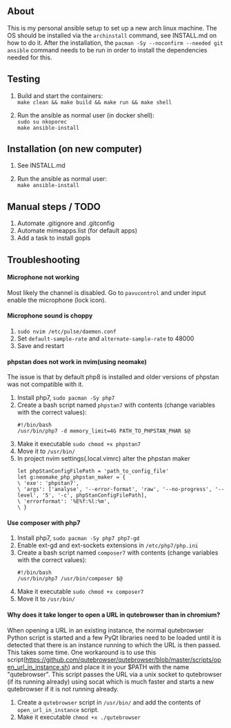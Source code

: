 ## About
This is my personal ansible setup to set up a new arch linux machine. The OS should be installed via the `archinstall` command, see INSTALL.md on how to do it. After the installation, the `pacman -Sy --noconfirm --needed git ansible` command needs to be run in order to install the dependencies needed for this.

## Testing
 1. Build and start the containers: \
`make clean && make build && make run && make shell`

 2. Run the ansible as normal user (in docker shell): \
`sudo su nkoporec` \
`make ansible-install`

## Installation (on new computer)
 1. See INSTALL.md

 2. Run the ansible as normal user: \
`make ansible-install`


## Manual steps / TODO
 1. Automate .gitignore and .gitconfig
 2. Automate mimeapps.list (for default apps)
 3. Add a task to install gopls

## Troubleshooting

#### Microphone not working
 Most likely the channel is disabled. Go to `pavucontrol` and under input enable the microphone (lock icon).
 
#### Microphone sound is choppy
 1. `sudo nvim /etc/pulse/daemon.conf`
 2. Set `default-sample-rate` and `alternate-sample-rate` to 48000
 3. Save and restart

#### phpstan does not work in nvim(using neomake)
The issue is that by default php8 is installed and older versions of phpstan was not compatible with it.
 1. Install php7, `sudo pacman -Sy php7`
 2. Create a bash script named `phpstan7` with contents (change variables with the correct values):
    ```
    #!/bin/bash
    /usr/bin/php7 -d memory_limit=4G PATH_TO_PHPSTAN_PHAR $@
    ```
 3. Make it executable `sudo chmod +x phpstan7`
 4. Move it to `/usr/bin/`
 5. In project nvim settings(.local.vimrc) alter the phpstan maker
    ```
    let phpStanConfigFilePath = 'path_to_config_file'
    let g:neomake_php_phpstan_maker = {
    \ 'exe': 'phpstan7',
    \ 'args': ['analyse', '--error-format', 'raw', '--no-progress', '--level', '5', '-c', phpStanConfigFilePath],
    \ 'errorformat': '%E%f:%l:%m',
    \ }
    ```

#### Use composer with php7
 1. Install php7, `sudo pacman -Sy php7 php7-gd`
 2. Enable ext-gd and ext-sockets extensions in `/etc/php7/php.ini`
 3. Create a bash script named `composer7` with contents (change variables with the correct values):
    ```
    #!/bin/bash
    /usr/bin/php7 /usr/bin/composer $@
    ```
 4. Make it executable `sudo chmod +x composer7`
 5. Move it to `/usr/bin/`

#### Why does it take longer to open a URL in qutebrowser than in chromium?

When opening a URL in an existing instance, the normal qutebrowser Python script is started and a few PyQt libraries need to be loaded until it is detected that there is an instance running to which the URL is then passed. This takes some time. One workaround is to use this script(https://github.com/qutebrowser/qutebrowser/blob/master/scripts/open_url_in_instance.sh) and place it in your $PATH with the name "qutebrowser". This script passes the URL via a unix socket to qutebrowser (if its running already) using socat which is much faster and starts a new qutebrowser if it is not running already.

1. Create a `qutebrowser` script in  `/usr/bin/` and add the contents of `open_url_in_instance` script.
2. Make it executable `chmod +x ./qutebrowser`
